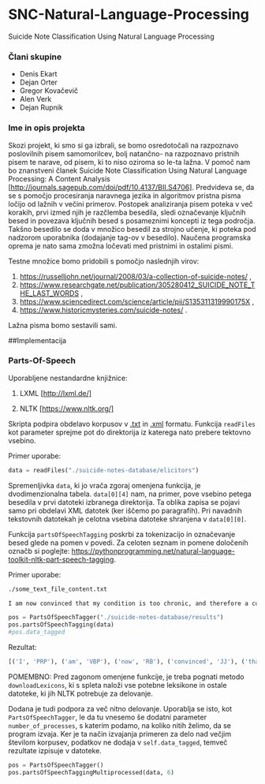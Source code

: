 # SNC-Natural-Language-Processing
Suicide Note Classification Using Natural Language Processing

### Člani skupine

- Denis Ekart
- Dejan Orter
- Gregor Kovačevič
- Alen Verk
- Dejan Rupnik

### Ime in opis projekta

Skozi projekt, ki smo si ga izbrali, se bomo osredotočali na razpoznavo poslovilnih pisem samomorilcev, bolj natančno- na razpoznavo pristnih pisem te narave, od pisem, ki to niso oziroma so le-ta lažna. V pomoč nam bo znanstveni članek Suicide Note Classification Using Natural Language Processing: A Content Analysis [http://journals.sagepub.com/doi/pdf/10.4137/BII.S4706]. Predvideva se, da se s pomočjo procesiranja naravnega jezika in algoritmov pristna pisma ločijo od lažnih v večini primerov. Postopek analiziranja pisem poteka v več korakih, prvi izmed njih je razčlemba besedila, sledi označevanje ključnih besed in povezava ključnih besed s posameznimi koncepti iz tega področja. Takšno besedilo se doda v množico besedil za strojno učenje, ki poteka pod nadzorom uporabnika (dodajanje tag-ov v besedilo). Naučena programska oprema je nato sama zmožna ločevati med pristnimi in ostalimi pismi.  

Testne množice bomo pridobili s pomočjo naslednjih virov:

1. https://russelljohn.net/journal/2008/03/a-collection-of-suicide-notes/ ,
2. https://www.researchgate.net/publication/305280412_SUICIDE_NOTE_THE_LAST_WORDS ,
3. https://www.sciencedirect.com/science/article/pii/S135311319990175X ,
4. https://www.historicmysteries.com/suicide-notes/ .

Lažna pisma bomo sestavili sami.



##Implementacija

### Parts-Of-Speech
Uporabljene nestandardne knjižnice: 

1. LXML [http://lxml.de/]

2. NLTK [https://www.nltk.org/]

   

Skripta podpira obdelavo korpusov v <u>.txt</u> in <u>.xml</u> formatu. Funkcija `readFiles` kot parameter sprejme pot do direktorija iz katerega nato prebere tektovno vsebino.

Primer uporabe:

```python
data = readFiles("./suicide-notes-database/elicitors")
```

Spremenljivka `data`, ki jo vrača zgoraj omenjena funkcija, je dvodimenzionalna tabela. `data[0][4]` nam, na primer, pove vsebino petega besedila v prvi datoteki izbranega direktorija. Ta oblika zapisa se pojavi samo pri obdelavi XML datotek (ker iščemo po paragrafih). Pri navadnih tekstovnih datotekah je celotna vsebina datoteke shranjena v `data[0][0]`.

Funkcija `partsOfSpeechTagging` poskrbi za tokenizacijo in označevanje besed glede na pomen v povedi. Za celoten seznam in pomene določenih označb si poglejte: https://pythonprogramming.net/natural-language-toolkit-nltk-part-speech-tagging. 

Primer uporabe:

```txt
./some_text_file_content.txt

I am now convinced that my condition is too chronic, and therefore a cure is doubtful. All of a sudden all will and determination to fight has left me. I did desperately want to get well. But it was not to be–I am defeated and exhausted physically and emotionally. Try not to grieve. Be glad I am at least free from the miseries and loneliness I have endured for so long.
```

```python
pos = PartsOfSpeechTagger("./suicide-notes-database/results")
pos.partsOfSpeechTagging(data)
#pos.data_tagged
```

Rezultat:

```python
[('I', 'PRP'), ('am', 'VBP'), ('now', 'RB'), ('convinced', 'JJ'), ('that', 'IN'), ('my', 'PRP$'), ('condition', 'NN'), ('is', 'VBZ'), ('too', 'RB'), ('chronic', 'JJ'), (',', ','), ('and', 'CC'), ('therefore', 'RB'), ('a', 'DT'), ('cure', 'NN'), ('is', 'VBZ'), ('doubtful', 'JJ'), ('.', '.'), ('All', 'DT'), ('of', 'IN'), ('a', 'DT'), ('sudden', 'JJ'), ('all', 'DT'), ('will', 'MD'), ('and', 'CC'), ('determination', 'NN'), ('to', 'TO'), ('fight', 'NN'), ('has', 'VBZ'), ('left', 'VBN'), ('me', 'PRP'), ('.', '.'), ('I', 'PRP'), ('did', 'VBD'), ('desperately', 'RB'), ('want', 'VB'), ('to', 'TO'), ('get', 'VB'), ('well', 'RB'), ('.', '.'), ('But', 'CC'), ('it', 'PRP'), ('was', 'VBD'), ('not', 'RB'), ('to', 'TO'), ('be\xe2\x80\x93I', 'VB'), ('am', 'VBP'), ('defeated', 'VBN'), ('and', 'CC'), ('exhausted', 'VBN'), ('physically', 'RB'), ('and', 'CC'), ('emotionally', 'RB'), ('.', '.'), ('Try', 'VB'), ('not', 'RB'), ('to', 'TO'), ('grieve', 'VB'), ('.', '.'), ('Be', 'NNP'), ('glad', 'JJ'), ('I', 'PRP'), ('am', 'VBP'), ('at', 'IN'), ('least', 'JJS'), ('free', 'JJ'), ('from', 'IN'), ('the', 'DT'), ('miseries', 'NNS'), ('and', 'CC'), ('loneliness', 'NN'), ('I', 'PRP'), ('have', 'VBP'), ('endured', 'VBN'), ('for', 'IN'), ('so', 'RB'), ('long', 'RB'), ('.', '.')]
```

POMEMBNO: Pred zagonom omenjene funkcije, je treba pognati metodo `downloadLexicons`, ki s spleta naloži vse potebne leksikone in ostale datoteke, ki jih NLTK potrebuje za delovanje.

Dodana je tudi podpora za več nitno delovanje. Uporablja se isto, kot `PartsOfSpeechTagger`, le da tu vnesemo še dodatni parameter `number_of_processes`, s katerim podamo, na koliko nitih želimo, da se program izvaja. Ker je ta način izvajanja primeren za delo nad večjim številom korpusev, podatkov ne dodaja v `self.data_tagged`, temveč rezultate izpisuje v datoteke.

```python
pos = PartsOfSpeechTagger()
pos.partsOfSpeechTaggingMultiprocessed(data, 6)
```











